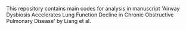 This repository contains main codes for analysis in manuscript 'Airway Dysbiosis Accelerates Lung Function Decline in Chronic Obstructive Pulmonary Disease' by Liang et al.
